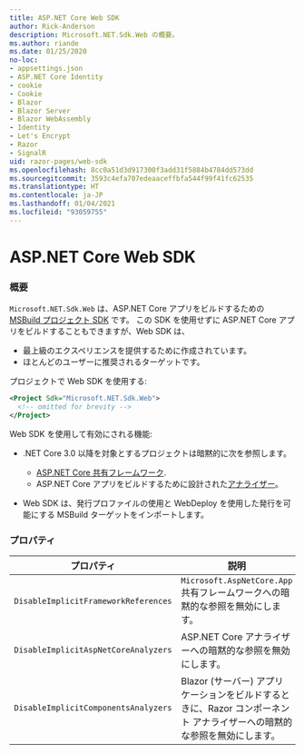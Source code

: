 ```yaml
---
title: ASP.NET Core Web SDK
author: Rick-Anderson
description: Microsoft.NET.Sdk.Web の概要。
ms.author: riande
ms.date: 01/25/2020
no-loc:
- appsettings.json
- ASP.NET Core Identity
- cookie
- Cookie
- Blazor
- Blazor Server
- Blazor WebAssembly
- Identity
- Let's Encrypt
- Razor
- SignalR
uid: razor-pages/web-sdk
ms.openlocfilehash: 8cc0a51d3d917300f3add31f5884b4784dd573dd
ms.sourcegitcommit: 3593c4efa707edeaaceffbfa544f99f41fc62535
ms.translationtype: HT
ms.contentlocale: ja-JP
ms.lasthandoff: 01/04/2021
ms.locfileid: "93059755"
---
```

# <a name="aspnet-core-web-sdk"></a>ASP.NET Core Web SDK

### <a name="overview"></a>概要

`Microsoft.NET.Sdk.Web` は、ASP.NET Core アプリをビルドするための [MSBuild プロジェクト SDK](/visualstudio/msbuild/how-to-use-project-sdk) です。 この SDK を使用せずに ASP.NET Core アプリをビルドすることもできますが、Web SDK は、

* 最上級のエクスペリエンスを提供するために作成されています。
* ほとんどのユーザーに推奨されるターゲットです。

プロジェクトで Web SDK を使用する:

  ```xml
  <Project Sdk="Microsoft.NET.Sdk.Web">
    <!-- omitted for brevity -->
  </Project>
  ```

Web SDK を使用して有効にされる機能:

* .NET Core 3.0 以降を対象とするプロジェクトは暗黙的に次を参照します。

  * [ASP.NET Core 共有フレームワーク](xref:fundamentals/metapackage-app).
  * ASP.NET Core アプリをビルドするために設計された[アナライザー](/visualstudio/extensibility/getting-started-with-roslyn-analyzers)。
* Web SDK は、発行プロファイルの使用と WebDeploy を使用した発行を可能にする MSBuild ターゲットをインポートします。

### <a name="properties"></a>プロパティ

| プロパティ | 説明 |
| -------- | ----------- |
| `DisableImplicitFrameworkReferences` | `Microsoft.AspNetCore.App` 共有フレームワークへの暗黙的な参照を無効にします。 |
| `DisableImplicitAspNetCoreAnalyzers` | ASP.NET Core アナライザーへの暗黙的な参照を無効にします。 |
| `DisableImplicitComponentsAnalyzers` | Blazor (サーバー) アプリケーションをビルドするときに、Razor コンポーネント アナライザーへの暗黙的な参照を無効にします。 |